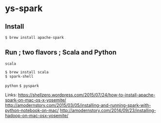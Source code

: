 # ys-spark

## Install

````shell
$ brew install apache-spark
````

## Run ; two flavors ; Scala and Python

`scala`
````shell
$ brew install scala
$ spark-shell 
````

`python`
`$ pyspark`


Links:
https://shellzero.wordpress.com/2015/07/24/how-to-install-apache-spark-on-mac-os-x-yosemite/
http://amodernstory.com/2015/03/05/installing-and-running-spark-with-python-notebook-on-mac/
http://amodernstory.com/2014/09/23/installing-hadoop-on-mac-osx-yosemite/


